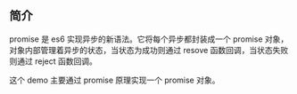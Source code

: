 ## 简介

promise 是 es6 实现异步的新语法。它将每个异步都封装成一个 promise 对象，对象内部管理着异步的状态，当状态为成功则通过 resove 函数回调，当状态失败则通过 reject 函数回调。

这个 demo 主要通过 promise 原理实现一个 promise 对象。
